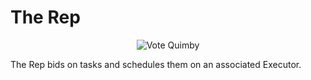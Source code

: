 The Rep
==============

<p align="center">
  <img src="http://i.imgur.com/3bd2VFS.jpg" alt="Vote Quimby" title="He'd Vote For You" />
</p>

The Rep bids on tasks and schedules them on an associated Executor.
